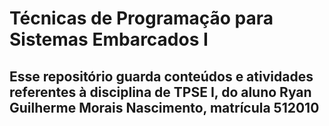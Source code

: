 # Técnicas de Programação para Sistemas Embarcados I
## Esse repositório guarda conteúdos e atividades referentes à disciplina de TPSE I, do aluno Ryan Guilherme Morais Nascimento, matrícula 512010
